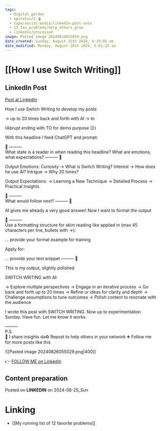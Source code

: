 ```yaml
---
tags:
  - digital_garden
  - epstatus/2-🪴
  - type/social-media/linkedIn-post-note
  - 12_fav_problems/help_others_grow
  - linkedin/processed
image: Pasted image 20240826055029.png
date_created: Sunday, August 25th 2024, 6:19:05 am
date_modified: Monday, August 26th 2024, 5:51:25 am
---
```

# [[How I use Switch Writing]]
## LinkedIn Post
[Post at LinkedIn](https://www.linkedin.com/posts/sebastiankamilli_how-i-use-switch-writing-to-develop-my-posts-activity-7233352820492496896-5AcP?utm_source=share&utm_medium=member_desktop)

How I use Switch Writing to develop my posts

→ up to 20 times back and forth with AI
→ to 

(Abrupt ending with TO for demo purpose 😉)

With this headline I feed ChatGPT and prompt:

🤖 ———  
What state is a reader in when reading this headline? 
What are emotions, what expectations?
——— 🤖

Output Emotions:
Curiosity → What is Switch Writing?
Interest   → How does he use AI?
Intrigue   → Why 20 times?

Output Expectations:
→ Learning a New Technique
→ Detailed Process
→ Practical Insights

🤖 ———  
What would follow next?
——— 🤖

AI gives me already a very good answer!
Now I want to format the output

🤖 ———  
Use a formatting structure for skim reading like applied in (max 45 characters per line, bullets with →):

... provide your format example for training

Apply for:

... provide your text snippet
——— 🤖

This is my output, slightly polished

SWITCH WRITING with AI:

→ Explore multiple perspectives
→ Engage in an iterative process
→ Go back and forth up to 20 times
→ Refine ur ideas for clarity and depth
→ Challenge assumptions to tune outcomes
→ Polish content to resonate with the audience

I wrote this post with SWITCH WRITING.
Now up to experimentation Sunday.
Have fun. Let me know it works.


———  
P.S.  
🔔 I share insights da♻ Repost to help others in your network
➕ Follow me for more posts like this

![[Pasted image 20240826055029.png|400]]  

👉 [FOLLOW ME on LinkedIn](https://www.linkedin.com/comm/mynetwork/discovery-see-all?usecase=PEOPLE_FOLLOWS&followMember=sebastiankamilli)

## Content preparation


Posted on **LINKEDIN** on 2024-08-25_Sun
# Linking
+ [[My running list of 12 favorite problems]]